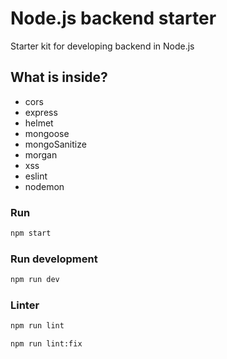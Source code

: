 # Node.js backend starter

Starter kit for developing backend in Node.js

## What is inside?

- cors
- express
- helmet
- mongoose
- mongoSanitize
- morgan
- xss
- eslint
- nodemon

### Run

```bash
npm start
```

### Run development

```bash
npm run dev
```

### Linter

```bash
npm run lint
```

```bash
npm run lint:fix
```
